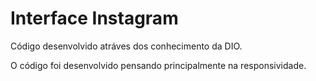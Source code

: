 # Interface Instagram
 Código desenvolvido atráves dos conhecimento da DIO.

 O código foi desenvolvido pensando principalmente na responsividade. 
